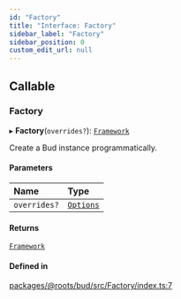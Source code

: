 ```yaml
---
id: "Factory"
title: "Interface: Factory"
sidebar_label: "Factory"
sidebar_position: 0
custom_edit_url: null
---
```


## Callable

### Factory

▸ **Factory**(`overrides?`): [`Framework`](../classes/Framework.md)

Create a Bud instance programmatically.

#### Parameters

| Name | Type |
| :------ | :------ |
| `overrides?` | [`Options`](Factory.Options.md) |

#### Returns

[`Framework`](../classes/Framework.md)

#### Defined in

[packages/@roots/bud/src/Factory/index.ts:7](https://github.com/roots/bud/blob/e51c85c2/packages/@roots/bud/src/Factory/index.ts#L7)
